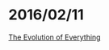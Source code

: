 # 2016/02/11

[The Evolution of Everything](http://bigdata-mindstorms.github.io/d3-playground/ontouchstart/2016/02/11/reading/ee/)
